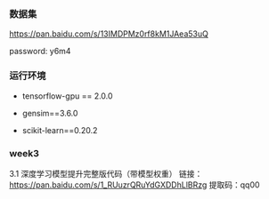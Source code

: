 

### 数据集
https://pan.baidu.com/s/13IMDPMz0rf8kM1JAea53uQ

password: y6m4




### 运行环境

- tensorflow-gpu == 2.0.0

- gensim==3.6.0

- scikit-learn==0.20.2 


### week3 

3.1 深度学习模型提升完整版代码（带模型权重）
链接：https://pan.baidu.com/s/1_RUuzrQRuYdGXDDhLlBRzg 
提取码：qq00 


